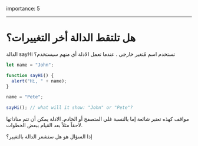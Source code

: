importance: 5

---

# هل تلتقط الدالة أخر التغييرات؟

الدالة sayHi تستخدم اسم مُتغير خارجي .
عندما تعمل الادلة أي منهم سيستخدم؟


```js
let name = "John";

function sayHi() {
  alert("Hi, " + name);
}

name = "Pete";

sayHi(); // what will it show: "John" or "Pete"?
```

مواقف كهذه تعتبر شائعة إما بالنسبة غلي المتصفح أو الخادم. الادلة يمكن أن تتم مناداتها لاحقاً مثلاً بعد القيام ببعض الخطوات.

إذا السؤال هو هل ستشعر الدالة بالتغيير؟

